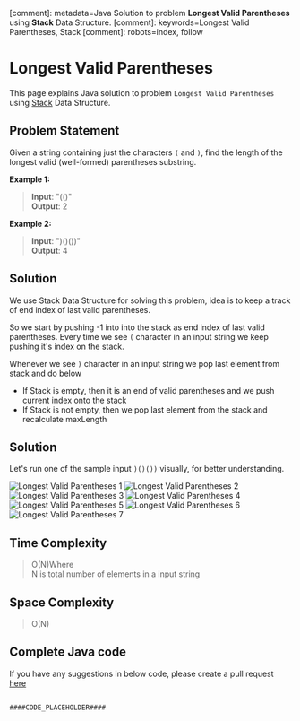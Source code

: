 [comment]: metadata=Java Solution to problem <strong>Longest Valid Parentheses</strong> using <strong>Stack</strong> Data Structure.
[comment]: keywords=Longest Valid Parentheses, Stack
[comment]: robots=index, follow





<h1>Longest Valid Parentheses</h1>
<p>
This page explains Java solution to problem <code class="inline">Longest Valid Parentheses</code> using <a href="https://www.codingcargo.com/what-is-stack" class="absolute" target="_blank" rel="noopener noreferrer">Stack</a> Data Structure.
</p>





<h2 class="heading">Problem Statement</h2>
<p>
Given a string containing just the characters <code class="inline">(</code> and <code class="inline">)</code>, find the length of the longest valid (well-formed) parentheses substring.
</p>






<b>Example 1:</b>
<blockquote>
<p>
<b>Input</b>: "(()"<br />
<b>Output</b>: 2<br/>
</p>
</blockquote>

<b>Example 2:</b>
<blockquote>
<p>
<b>Input</b>: ")()())"<br/>
<b>Output</b>: 4<br/>
</p>
</blockquote>





<h2 class="heading">Solution</h2>
<p>
We use Stack Data Structure for solving this problem, idea is to keep a track of end index of last valid parentheses.
</p>
<p>
So we start by pushing -1 into into the stack as end index of last valid parentheses. Every time we see <code class="inline">(</code> character in an input string we keep pushing it's index on the stack.
</p>
<p>
Whenever we see <code class="inline">)</code> character in an input string we pop last element from stack and do below
</p>
<ul>
    <li>If Stack is empty, then it is an end of valid parentheses and we push current index onto the stack</li>
    <li>If Stack is not empty, then we pop last element from the stack and recalculate maxLength</li>
</ul>





<h2 class="heading">Solution</h2>
<p>
Let's run one of the sample input <code class="inline">)()())</code> visually, for better understanding.
</p>
<img src="####BASEURL####longest-valid-parentheses/longest-1.png" alt="Longest Valid Parentheses 1" />
<img src="####BASEURL####longest-valid-parentheses/longest-2.png" alt="Longest Valid Parentheses 2" />
<img src="####BASEURL####longest-valid-parentheses/longest-3.png" alt="Longest Valid Parentheses 3" />
<img src="####BASEURL####longest-valid-parentheses/longest-4.png" alt="Longest Valid Parentheses 4" />
<img src="####BASEURL####longest-valid-parentheses/longest-5.png" alt="Longest Valid Parentheses 5" />
<img src="####BASEURL####longest-valid-parentheses/longest-6.png" alt="Longest Valid Parentheses 6" />
<img src="####BASEURL####longest-valid-parentheses/longest-7.png" alt="Longest Valid Parentheses 7" />
 


<h2 class="heading">Time Complexity</h2>
<blockquote>
<p>
O(N)Where <br />
N is total number of elements in a input string
</p>
</blockquote>






<h2 class="heading">Space Complexity</h2>
<blockquote>
<p>O(N)</p>
</blockquote>






<h2 class="heading">Complete Java code</h2>
If you have any suggestions in below code, please create a pull request <a href="####LINK_PLACEHOLDER####" target="_blank" rel="noopener noreferrer" class="absolute">here</a>
<pre>
<code class="language-java">
####CODE_PLACEHOLDER####
</code>
</pre>
